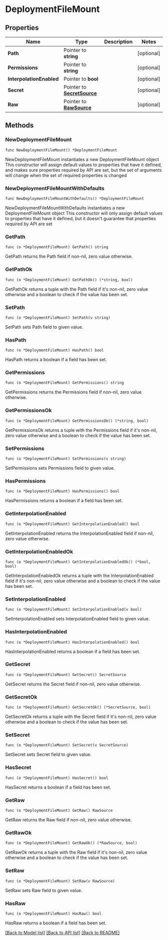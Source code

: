 # DeploymentFileMount

## Properties

Name | Type | Description | Notes
------------ | ------------- | ------------- | -------------
**Path** | Pointer to **string** |  | [optional] 
**Permissions** | Pointer to **string** |  | [optional] 
**InterpolationEnabled** | Pointer to **bool** |  | [optional] 
**Secret** | Pointer to [**SecretSource**](SecretSource.md) |  | [optional] 
**Raw** | Pointer to [**RawSource**](RawSource.md) |  | [optional] 

## Methods

### NewDeploymentFileMount

`func NewDeploymentFileMount() *DeploymentFileMount`

NewDeploymentFileMount instantiates a new DeploymentFileMount object
This constructor will assign default values to properties that have it defined,
and makes sure properties required by API are set, but the set of arguments
will change when the set of required properties is changed

### NewDeploymentFileMountWithDefaults

`func NewDeploymentFileMountWithDefaults() *DeploymentFileMount`

NewDeploymentFileMountWithDefaults instantiates a new DeploymentFileMount object
This constructor will only assign default values to properties that have it defined,
but it doesn't guarantee that properties required by API are set

### GetPath

`func (o *DeploymentFileMount) GetPath() string`

GetPath returns the Path field if non-nil, zero value otherwise.

### GetPathOk

`func (o *DeploymentFileMount) GetPathOk() (*string, bool)`

GetPathOk returns a tuple with the Path field if it's non-nil, zero value otherwise
and a boolean to check if the value has been set.

### SetPath

`func (o *DeploymentFileMount) SetPath(v string)`

SetPath sets Path field to given value.

### HasPath

`func (o *DeploymentFileMount) HasPath() bool`

HasPath returns a boolean if a field has been set.

### GetPermissions

`func (o *DeploymentFileMount) GetPermissions() string`

GetPermissions returns the Permissions field if non-nil, zero value otherwise.

### GetPermissionsOk

`func (o *DeploymentFileMount) GetPermissionsOk() (*string, bool)`

GetPermissionsOk returns a tuple with the Permissions field if it's non-nil, zero value otherwise
and a boolean to check if the value has been set.

### SetPermissions

`func (o *DeploymentFileMount) SetPermissions(v string)`

SetPermissions sets Permissions field to given value.

### HasPermissions

`func (o *DeploymentFileMount) HasPermissions() bool`

HasPermissions returns a boolean if a field has been set.

### GetInterpolationEnabled

`func (o *DeploymentFileMount) GetInterpolationEnabled() bool`

GetInterpolationEnabled returns the InterpolationEnabled field if non-nil, zero value otherwise.

### GetInterpolationEnabledOk

`func (o *DeploymentFileMount) GetInterpolationEnabledOk() (*bool, bool)`

GetInterpolationEnabledOk returns a tuple with the InterpolationEnabled field if it's non-nil, zero value otherwise
and a boolean to check if the value has been set.

### SetInterpolationEnabled

`func (o *DeploymentFileMount) SetInterpolationEnabled(v bool)`

SetInterpolationEnabled sets InterpolationEnabled field to given value.

### HasInterpolationEnabled

`func (o *DeploymentFileMount) HasInterpolationEnabled() bool`

HasInterpolationEnabled returns a boolean if a field has been set.

### GetSecret

`func (o *DeploymentFileMount) GetSecret() SecretSource`

GetSecret returns the Secret field if non-nil, zero value otherwise.

### GetSecretOk

`func (o *DeploymentFileMount) GetSecretOk() (*SecretSource, bool)`

GetSecretOk returns a tuple with the Secret field if it's non-nil, zero value otherwise
and a boolean to check if the value has been set.

### SetSecret

`func (o *DeploymentFileMount) SetSecret(v SecretSource)`

SetSecret sets Secret field to given value.

### HasSecret

`func (o *DeploymentFileMount) HasSecret() bool`

HasSecret returns a boolean if a field has been set.

### GetRaw

`func (o *DeploymentFileMount) GetRaw() RawSource`

GetRaw returns the Raw field if non-nil, zero value otherwise.

### GetRawOk

`func (o *DeploymentFileMount) GetRawOk() (*RawSource, bool)`

GetRawOk returns a tuple with the Raw field if it's non-nil, zero value otherwise
and a boolean to check if the value has been set.

### SetRaw

`func (o *DeploymentFileMount) SetRaw(v RawSource)`

SetRaw sets Raw field to given value.

### HasRaw

`func (o *DeploymentFileMount) HasRaw() bool`

HasRaw returns a boolean if a field has been set.


[[Back to Model list]](../README.md#documentation-for-models) [[Back to API list]](../README.md#documentation-for-api-endpoints) [[Back to README]](../README.md)


